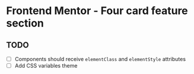 # Frontend Mentor - Four card feature section

## TODO

- [ ] Components should receive `elementClass` and `elementStyle` attributes
- [ ] Add CSS variables theme
